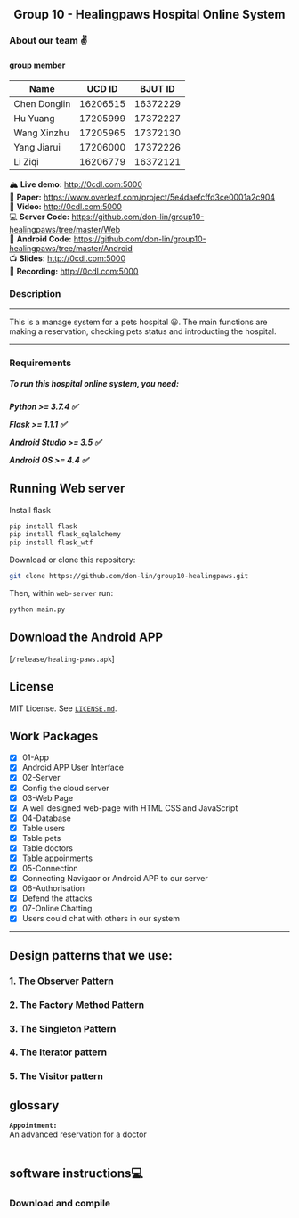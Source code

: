 ## <center>Group 10 - Healingpaws Hospital Online System</center>
### About our team &#x270C;
#### group member

| Name         | UCD ID | BJUT ID |
| ------------ | ------ | ------- |
| Chen Donglin |16206515|16372229 |
| Hu Yuang     |17205999|17372227 |
| Wang Xinzhu  |17205965|17372130 |
| Yang Jiarui  |17206000|17372226 |
| Li Ziqi      |16206779|16372121 |

🏔️ **Live demo:** http://0cdl.com:5000 <br>
📘 **Paper:** https://www.overleaf.com/project/5e4daefcffd3ce0001a2c904 <br>
🎥 **Video:** http://0cdl.com:5000 <br>
💻 **Server Code:** https://github.com/don-lin/group10-healingpaws/tree/master/Web <br>
📱 **Android Code:** https://github.com/don-lin/group10-healingpaws/tree/master/Android <br>
📺 **Slides:** http://0cdl.com:5000 <br>
🎤 **Recording:** http://0cdl.com:5000 <br>


### Description

<hr>
This is a manage system for a pets hospital &#x1f600;. The main functions are making a reservation, checking pets status and introducting the hospital.
<hr>
<h3>Requirements</h3>
<h5>To run this hospital online system, you need:<h5>
<p>Python >= 3.7.4  &#x2705;</p>
<p>Flask >= 1.1.1  &#x2705;</p>
<p>Android Studio >= 3.5  &#x2705;</p>
<p>Android OS >= 4.4  &#x2705;</p>
  
## Running Web server

Install flask
```bash
pip install flask
pip install flask_sqlalchemy
pip install flask_wtf
```

Download or clone this repository:

```bash
git clone https://github.com/don-lin/group10-healingpaws.git
```

Then, within `web-server` run:

```bash
python main.py
```

## Download the Android APP
[`/release/healing-paws.apk`]




## License

MIT License. See [`LICENSE.md`](LICENSE.md).

## Work Packages
- [x]  01-App
  - [x] Android APP User Interface
- [x]  02-Server
  - [x] Config the cloud server
- [x]  03-Web Page
  - [x] A well designed web-page with HTML CSS and JavaScript
- [x]  04-Database
  - [x] Table users
  - [x] Table pets
  - [x] Table doctors
  - [x] Table appoinments  
- [x]  05-Connection
  - [x] Connecting Navigaor or Android APP to our server
- [x]  06-Authorisation
  - [x] Defend the attacks
- [x]  07-Online Chatting
  - [x] Users could chat with others in our system

<hr>
<h2>Design patterns  that we use:</h2>
<h3>1. The Observer Pattern</h3>

<h3>2. The Factory Method Pattern</h3>

<h3>3. The Singleton Pattern</h3>

<h3>4. The Iterator pattern</h3>

<h3>5. The Visitor pattern</h3>

<h2>glossary</h2>

<strong>`Appointment:`</strong><br> An advanced reservation for a doctor<br><br>

<h2>software instructions&#x1F4BB;</h2>
<h3>Download and compile</h3>
